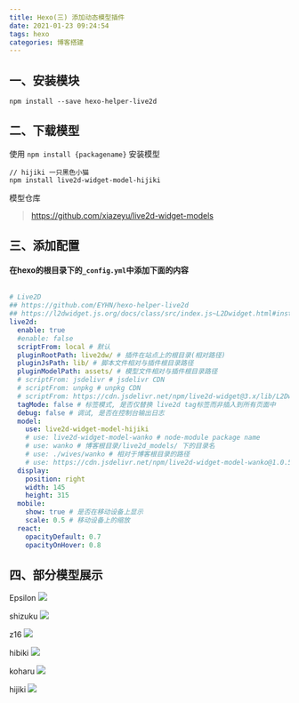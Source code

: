 ```yaml
---
title: Hexo(三) 添加动态模型插件
date: 2021-01-23 09:24:54
tags: hexo
categories: 博客搭建
---
```


<meta name="referrer" content="no-referrer" />

## 一、安装模块

```
npm install --save hexo-helper-live2d
```

## 二、下载模型


使用 `npm install {packagename}` 安装模型

```
// hijiki 一只黑色小猫
npm install live2d-widget-model-hijiki
```

模型仓库

> https://github.com/xiazeyu/live2d-widget-models

<!--more-->
## 三、添加配置

#### 在hexo的根目录下的`_config.yml`中添加下面的内容
```yml

# Live2D
## https://github.com/EYHN/hexo-helper-live2d
## https://l2dwidget.js.org/docs/class/src/index.js~L2Dwidget.html#instance-method-init
live2d:
  enable: true
  #enable: false
  scriptFrom: local # 默认
  pluginRootPath: live2dw/ # 插件在站点上的根目录(相对路径)
  pluginJsPath: lib/ # 脚本文件相对与插件根目录路径
  pluginModelPath: assets/ # 模型文件相对与插件根目录路径
  # scriptFrom: jsdelivr # jsdelivr CDN
  # scriptFrom: unpkg # unpkg CDN
  # scriptFrom: https://cdn.jsdelivr.net/npm/live2d-widget@3.x/lib/L2Dwidget.min.js # 你的自定义 url
  tagMode: false # 标签模式, 是否仅替换 live2d tag标签而非插入到所有页面中
  debug: false # 调试, 是否在控制台输出日志
  model:
    use: live2d-widget-model-hijiki
    # use: live2d-widget-model-wanko # node-module package name
    # use: wanko # 博客根目录/live2d_models/ 下的目录名
    # use: ./wives/wanko # 相对于博客根目录的路径
    # use: https://cdn.jsdelivr.net/npm/live2d-widget-model-wanko@1.0.5/assets/wanko.model.json # 你的自定义 url
  display:
    position: right
    width: 145
    height: 315
  mobile:
    show: true # 是否在移动设备上显示
    scale: 0.5 # 移动设备上的缩放       
  react:
    opacityDefault: 0.7
    opacityOnHover: 0.8
``` 

## 四、部分模型展示

Epsilon
![](https://gitee.com/tongruixun/trx-imgs/raw/master/hexo/live2d-widget-model/51hexo.png)

shizuku
![](https://gitee.com/tongruixun/trx-imgs/raw/master/hexo/live2d-widget-model/53hexo.png)

z16
![](https://gitee.com/tongruixun/trx-imgs/raw/master/hexo/live2d-widget-model/56hexo.png)

hibiki
![](https://gitee.com/tongruixun/trx-imgs/raw/master/hexo/live2d-widget-model/57hexo.png)

koharu
![](https://gitee.com/tongruixun/trx-imgs/raw/master/hexo/live2d-widget-model/58hexo.png)

hijiki
![](https://gitee.com/tongruixun/trx-imgs/raw/master/hexo/live2d-widget-model/ia_100000062.gif)
